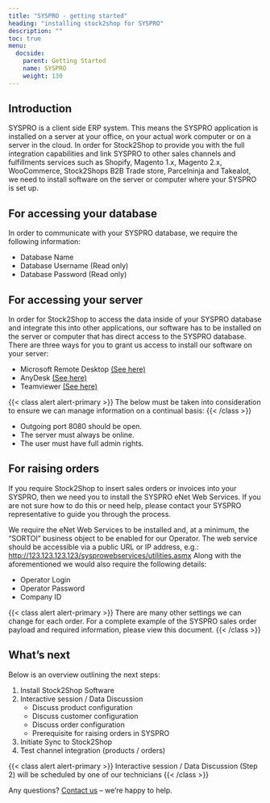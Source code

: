```yaml
---
title: "SYSPRO - getting started"
heading: "installing stock2shop for SYSPRO"
description: ""
toc: true
menu:
  docside:
    parent: Getting Started
    name: SYSPRO
    weight: 130
---
```


## Introduction
SYSPRO is a client side ERP system. This means the SYSPRO application is installed on a server at your office, on your actual work computer or on a server in the cloud. In order for Stock2Shop to provide you with the full integration capabilities and link SYSPRO to other sales channels and fulfillments services such as Shopify, Magento 1.x, Magento 2.x, WooCommerce, Stock2Shops B2B Trade store, Parcelninja and Takealot, we need to install software on the server or computer where your SYSPRO is set up.


## For accessing your database
In order to communicate with your SYSPRO database, we require the following information:

- Database Name
- Database Username (Read only)
- Database Password (Read only)

## For accessing your server
In order for Stock2Shop to access the data inside of your SYSPRO database and integrate this into other applications, our software has to be installed on the server or computer that has direct access to the SYSPRO database. There are three ways for you to grant us access to install our software on your server:

- Microsoft Remote Desktop [(See here)](https://support.microsoft.com/en-za/help/17463/windows-7-connect-to-another-computer-remote-desktop-connection)
- AnyDesk [(See here)](https://anydesk.com/en/downloads/)
- Teamviewer [(See here)](https://www.teamviewer.com/en/)

{{< class alert alert-primary >}}
The below must be taken into consideration to ensure we can manage information on a continual basis:
{{< /class >}}

- Outgoing port 8080 should be open.
- The server must always be online.
- The user must have full admin rights.

## For raising orders
If you require Stock2Shop to insert sales orders or invoices into your SYSPRO, then we need you to install the SYSPRO eNet Web Services. If you are not sure how to do this or need help, please contact your SYSPRO representative to guide you through the process.

We require the eNet Web Services to be installed and, at a minimum, the “SORTOI” business object to be enabled for our Operator. The web service should be accessible via a public URL or IP address, e.g.: http://123.123.123.123/sysprowebservices/utilities.asmx Along with the aforementioned we would also require the following details:

- Operator Login
- Operator Password
- Company ID

{{< class alert alert-primary >}}
There are many other settings we can change for each order. For a complete example of the SYSPRO sales order payload and required information, please view this document.
{{< /class >}}

## What’s next
Below is an overview outlining the next steps:

1. Install Stock2Shop Software
2. Interactive session / Data Discussion
    - Discuss product configuration
    - Discuss customer configuration
    - Discuss order configuration
    - Prerequisite for raising orders in SYSPRO
3. Initiate Sync to Stock2Shop
4. Test channel integration (products / orders)

{{< class alert alert-primary >}}
Interactive session / Data Discussion (Step 2) will be scheduled by one of our technicians
{{< /class >}}

Any questions? [Contact us](/contact-us) – we’re happy to help.